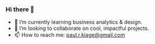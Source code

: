 ### Hi there 👋

- 🌱 I’m currently learning business analytics & design.
- 🤝 I’m looking to collaborate on cool, impactful projects.
- 📫 How to reach me: paul.r.kiage@gmail.com

